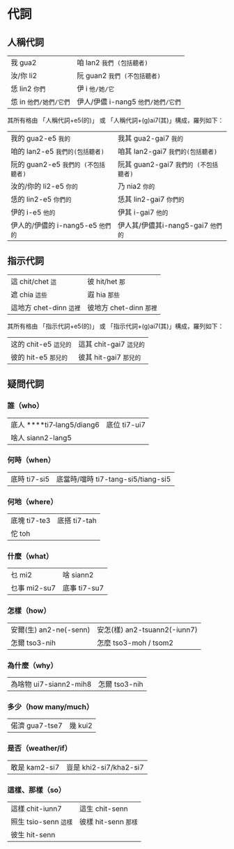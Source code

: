 # 代詞

## 人稱代詞

|  |  |
| :--- | :--- |
| 我 gua2 | 咱 lan2 `我們 (包括聽者)` |
| 汝/你 li2 | 阮 guan2 `我們 (不包括聽者)` |
| 恁 lin2 `你們` | 伊 i `他/她/它` |
| 怹 in `他們/她們/它們` | 伊人/伊儂 i-nang5 `他們/她們/它們` |

其所有格由 「人稱代詞+e5\(的\)」 或 「人稱代詞+\(g\)ai7\(其\)」構成，羅列如下：

|  |  |
| :--- | :--- |
| 我的 gua2-e5 `我的` | 我其 gua2-gai7 `我的` |
| 咱的 lan2-e5 `我們的(包括聽者)` | 咱其 lan2-gai7 `我們的(包括聽者)` |
| 阮的 guan2-e5  `我們的 (不包括聽者)` | 阮其 guan2-gai7 `我們的 (不包括聽者)` |
| 汝的/你的 li2-e5 `你的` | 乃 nia2 `你的` |
| 恁的 lin2-e5 `你們的` | 恁其 lin2-gai7 `你們的` |
| 伊的 i-e5 `他的` | 伊其 i-gai7 `他的` |
| 伊人的/伊儂的 i-nang5-e5 `他們的` | 伊人其/伊儂其i-nang5-gai7 `他們的` |

## 指示代詞

|  |  |
| :--- | :--- |
| 這 chit/chet `這` | 彼 hit/het `那` |
| 遮 chia `這些` | 遐 hia `那些` |
| 這地方 chet-dinn `這裡` | 彼地方 chet-dinn `那裡` |

其所有格由 「指示代詞+e5\(的\)」 或 「指示代詞+\(g\)ai7\(其\)」構成，羅列如下：

|  |  |
| :--- | :--- |
| 这的 chit-e5 `這兒的` | 這其 chit-gai7 `這兒的` |
| 彼的 hit-e5 `那兒的` | 彼其 hit-gai7 `那兒的` |

## **疑問代詞**

### **誰（who）**

|  |  |
| :--- | :--- |
| 底人 ****ti7‑lang5/diang6 | 底位 ti7-ui7 |
| 啥人 siann2-lang5 |  |

### **何時（when）**

|  |  |
| :--- | :--- |
| 底時 ti7-si5 | 底當時/噹時 ti7-tang-si5/tiang-si5 |

### **何地（where）**

|  |  |
| :--- | :--- |
| 底塊 ti7-te3 | 底搭 ti7-tah |
| 佗 toh |  |

### **什麼（what）**

|  |  |
| :--- | :--- |
| 乜 mi2 | 啥 siann2 |
| 乜事 mi2-su7 | 底事 ti7-su7 |

### **怎樣（how）**

|  |  |
| :--- | :--- |
| 安爾\(生\) an2-ne\(-senn\) | 安怎\(樣\) an2-tsuann2\(-iunn7\) |
| 怎爾 tso3-nih | 怎麼 tso3-moh / tsom2 |

### **為什麼（why）**

|  |  |
| :--- | :--- |
| 為啥物 ui7-siann2-mih8 | 怎爾 tso3-nih |

### **多少（how many/much）**

|  |  |
| :--- | :--- |
| 偌濟 gua7-tse7 | 幾 kui2 |

### **是否（weather/if）**

|  |  |
| :--- | :--- |
| 敢是 kam2-si7 | 豈是 khi2-si7/kha2-si7 |

### **這樣、那樣（so）**

|  |  |
| :--- | :--- |
| 這樣 chit-iunn7 | 這生 chit-senn |
| 照生 tsio-senn `這樣` | 彼樣 hit-senn `那樣` |
| 彼生 hit-senn |  |

